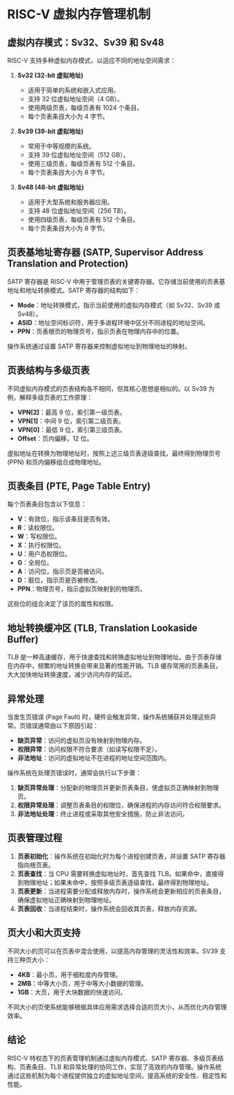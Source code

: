 # RISC-V 虚拟内存管理机制

## 虚拟内存模式：Sv32、Sv39 和 Sv48

RISC-V 支持多种虚拟内存模式，以适应不同的地址空间需求：

1. **Sv32 (32-bit 虚拟地址)**
   - 适用于简单的系统和嵌入式应用。
   - 支持 32 位虚拟地址空间（4 GB）。
   - 使用两级页表，每级页表有 1024 个条目。
   - 每个页表条目大小为 4 字节。

2. **Sv39 (39-bit 虚拟地址)**
   - 常用于中等规模的系统。
   - 支持 39 位虚拟地址空间（512 GB）。
   - 使用三级页表，每级页表有 512 个条目。
   - 每个页表条目大小为 8 字节。

3. **Sv48 (48-bit 虚拟地址)**
   - 适用于大型系统和服务器应用。
   - 支持 48 位虚拟地址空间（256 TB）。
   - 使用四级页表，每级页表有 512 个条目。
   - 每个页表条目大小为 8 字节。

## 页表基地址寄存器 (SATP, Supervisor Address Translation and Protection)

SATP 寄存器是 RISC-V 中用于管理页表的关键寄存器。它存储当前使用的页表基地址和地址转换模式。SATP 寄存器的结构如下：

- **Mode**：地址转换模式，指示当前使用的虚拟内存模式（如 Sv32、Sv39 或 Sv48）。
- **ASID**：地址空间标识符，用于多进程环境中区分不同进程的地址空间。
- **PPN**：页表根页的物理页号，指示页表在物理内存中的位置。

操作系统通过设置 SATP 寄存器来控制虚拟地址到物理地址的映射。

## 页表结构与多级页表

不同虚拟内存模式的页表结构各不相同，但其核心思想是相似的。以 Sv39 为例，解释多级页表的工作原理：

- **VPN[2]**：最高 9 位，索引第一级页表。
- **VPN[1]**：中间 9 位，索引第二级页表。
- **VPN[0]**：最低 9 位，索引第三级页表。
- **Offset**：页内偏移，12 位。

虚拟地址在转换为物理地址时，按照上述三级页表逐级查找，最终得到物理页号 (PPN) 和页内偏移组合成物理地址。

## 页表条目 (PTE, Page Table Entry)

每个页表条目包含以下信息：

- **V**：有效位，指示该条目是否有效。
- **R**：读权限位。
- **W**：写权限位。
- **X**：执行权限位。
- **U**：用户态权限位。
- **G**：全局位。
- **A**：访问位，指示页是否被访问。
- **D**：脏位，指示页是否被修改。
- **PPN**：物理页号，指示虚拟页映射到的物理页。

这些位的组合决定了该页的属性和权限。

## 地址转换缓冲区 (TLB, Translation Lookaside Buffer)

TLB 是一种高速缓存，用于快速查找和转换虚拟地址到物理地址。由于页表存储在内存中，频繁的地址转换会带来显著的性能开销。TLB 缓存常用的页表条目，大大加快地址转换速度，减少访问内存的延迟。

## 异常处理

当发生页错误 (Page Fault) 时，硬件会触发异常，操作系统捕获并处理这些异常。页错误通常由以下原因引起：

- **缺页异常**：访问的虚拟页没有映射到物理内存。
- **权限异常**：访问权限不符合要求（如读写权限不足）。
- **非法地址**：访问的虚拟地址不在进程的地址空间范围内。

操作系统在处理页错误时，通常会执行以下步骤：

1. **缺页异常处理**：分配新的物理页并更新页表条目，使虚拟页正确映射到物理页。
2. **权限异常处理**：调整页表条目的权限位，确保进程的内存访问符合权限要求。
3. **非法地址处理**：终止进程或采取其他安全措施，防止非法访问。

## 页表管理过程

1. **页表初始化**：操作系统在初始化时为每个进程创建页表，并设置 SATP 寄存器指向根页表。
2. **页表查找**：当 CPU 需要转换虚拟地址时，首先查找 TLB。如果命中，直接得到物理地址；如果未命中，按照多级页表逐级查找，最终得到物理地址。
3. **页表更新**：当进程需要分配或释放内存时，操作系统会更新相应的页表条目，确保虚拟地址正确映射到物理地址。
4. **页表回收**：当进程结束时，操作系统会回收其页表，释放内存资源。

## 页大小和大页支持

不同大小的页可以在页表中混合使用，以提高内存管理的灵活性和效率。SV39 支持三种页大小：

- **4KB**：最小页，用于细粒度内存管理。
- **2MB**：中等大小页，用于中等大小数据的管理。
- **1GB**：大页，用于大块数据的快速访问。

不同大小的页使系统能够根据具体应用需求选择合适的页大小，从而优化内存管理效率。

## 结论

RISC-V 特权态下的页表管理机制通过虚拟内存模式、SATP 寄存器、多级页表结构、页表条目、TLB 和异常处理的协同工作，实现了高效的内存管理。操作系统通过这些机制为每个进程提供独立的虚拟地址空间，提高系统的安全性、稳定性和性能。
